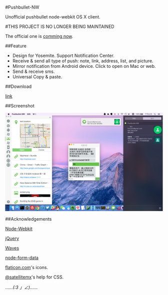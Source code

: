 #Pushbullet-NW

Unofficial pushbullet node-webkit OS X client.

#THIS PROJECT IS NO LONGER BEING MAINTAINED

The official one is [comming now](https://blog.pushbullet.com/2015/01/27/announcing-pushbullet-for-ipad-mac-and-safari/).

##Feature

- Design for Yosemite. Support Notification Center.
- Receive & send all type of push: note, link, address, list, and picture.
- Mirror notification from Android device. Click to open on Mac or web.
- Send & receive sms.
- Universal Copy & paste.

##Download

[link](https://github.com/heruoxin/Pushbullet-NW/blob/release-download/Pushbullet-NW.app.zip?raw=true)

##Screenshot

![screenshot](https://raw.githubusercontent.com/heruoxin/Pushbullet-NW/release-download/Screenshot01.png)

##Acknowledgements

[Node-Webkit](https://github.com/rogerwang/node-webkit)

[jQuery](http://jquery.com/)

[Waves](https://github.com/fians/Waves)

[node-form-data](https://gemnasium.com/felixge/node-form-data)

[flaticon.com](http://www.flaticon.com/)'s icons.

[@satellitemx](http://https://twitter.com/satellitemx)'s help for CSS.

……_(:3 」∠)_……

